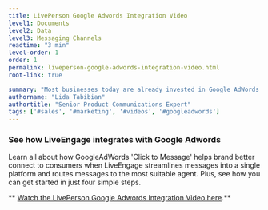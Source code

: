 ```yaml
---
title: LivePerson Google Adwords Integration Video
level1: Documents
level2: Data
level3: Messaging Channels
readtime: "3 min"
level-order: 1
order: 1
permalink: liveperson-google-adwords-integration-video.html
root-link: true

summary: "Most businesses today are already invested in Google AdWords. LiveEngage integration with Google AdWords helps brands make the most out of their investment."
authorname: "Lida Tabibian"
authortitle: "Senior Product Communications Expert"
tags: ['#sales', '#marketing', '#videos', '#googleadwords']
---
```


### See how LiveEngage integrates with Google Adwords

Learn all about how GoogleAdWords 'Click to Message' helps brand better connect to consumers when LiveEngage streamlines messages into a single platform and routes messages to the most suitable agent. Plus, see how you can get started in just four simple steps.


** [Watch the LivePerson Google Adwords Integration Video here](https://vimeo.com/238913607/6531497e50).**
